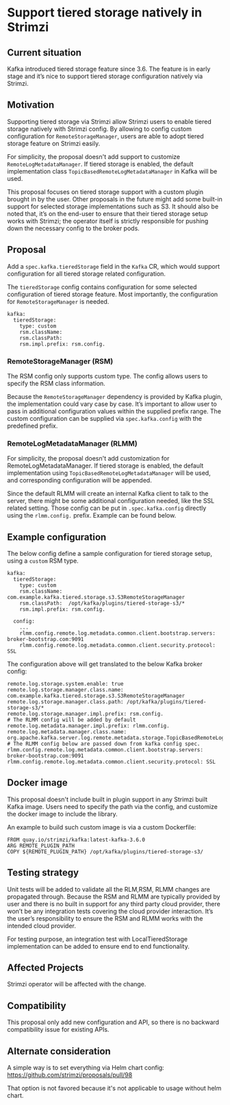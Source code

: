 #  Support tiered storage natively in Strimzi

## Current situation

Kafka introduced tiered storage feature since 3.6. The feature is in early stage and it’s nice to support tiered storage configuration natively via Strimzi.

## Motivation

Supporting tiered storage via Strimzi allow Strimzi users to enable tiered storage natively with Strimzi config. By allowing to config custom configuration for `RemoteStorageManager`, users are able to adopt tiered storage feature on Strimzi easily.

For simplicity, the proposal doesn't add support to customize `RemoteLogMetadataManager`. If tiered storage is enabled, the default implementation class `TopicBasedRemoteLogMetadataManager` in Kafka will be used.

This proposal focuses on tiered storage support with a custom plugin brought in by the user. Other proposals in the future might add some built-in support for selected storage implementations such as S3. It should also be noted that, it’s on the end-user to ensure that their tiered storage setup works with Strimzi; the operator itself is strictly responsible for pushing down the necessary config to the broker pods.

## Proposal

Add a `spec.kafka.tieredStorage` field in the `Kafka` CR, which would support configuration for all tiered storage related configuration.

The `tieredStorage` config contains configuration for some selected configuration of tiered storage feature. Most importantly, the configuration for `RemoteStorageManager` is needed.

```
kafka:
  tieredStorage:
    type: custom
    rsm.className:
    rsm.classPath:
    rsm.impl.prefix: rsm.config.
```

### RemoteStorageManager (RSM)

The RSM config only supports custom type. The config allows users to specify the RSM class information.

Because the `RemoteStorageManager` dependency is provided by Kafka plugin, the implementation could vary case by case. It’s important to allow user to pass in additional configuration values within the supplied prefix range. The custom configuration can be supplied via  `spec.kafka.config` with the predefined prefix.

### RemoteLogMetadataManager (RLMM)

For simplicity, the proposal doesn't add customization for RemoteLogMetadataManager. If tiered storage is enabled, the default implementation using `TopicBasedRemoteLogMetadataManager` will be used, and corresponding configuration will be appended. 

Since the default RLMM will create an internal Kafka client to talk to the server, there might be some additional configuration needed, like the SSL related setting. Those config can be put in `.spec.kafka.config` directly using the `rlmm.config.` prefix. Example can be found below.

## Example configuration

The below config define a sample configuration for tiered storage setup, using a `custom` RSM type.
```
kafka:
  tieredStorage:
    type: custom
    rsm.className: com.example.kafka.tiered.storage.s3.S3RemoteStorageManager
    rsm.classPath:  /opt/kafka/plugins/tiered-storage-s3/*
    rsm.impl.prefix: rsm.config.

  config:
    ...
    rlmm.config.remote.log.metadata.common.client.bootstrap.servers: broker-bootstrap.com:9091
    rlmm.config.remote.log.metadata.common.client.security.protocol: SSL
```

The configuration above will get translated to the below Kafka broker config:
```
remote.log.storage.system.enable: true
remote.log.storage.manager.class.name: com.example.kafka.tiered.storage.s3.S3RemoteStorageManager
remote.log.storage.manager.class.path: /opt/kafka/plugins/tiered-storage-s3/*
remote.log.storage.manager.impl.prefix: rsm.config.
# The RLMM config will be added by default
remote.log.metadata.manager.impl.prefix: rlmm.config.
remote.log.metadata.manager.class.name: org.apache.kafka.server.log.remote.metadata.storage.TopicBasedRemoteLogMetadataManager
# The RLMM config below are passed down from kafka config spec.
rlmm.config.remote.log.metadata.common.client.bootstrap.servers: broker-bootstrap.com:9091
rlmm.config.remote.log.metadata.common.client.security.protocol: SSL
```
## Docker image

This proposal doesn't include built in plugin support in any Strimzi built Kafka image. Users need to specify the path via the config, and customize the docker image to include the library.

An example to build such custom image is via a custom Dockerfile:

```
FROM quay.io/strimzi/kafka:latest-kafka-3.6.0
ARG REMOTE_PLUGIN_PATH
COPY ${REMOTE_PLUGIN_PATH} /opt/kafka/plugins/tiered-storage-s3/
```

## Testing strategy

Unit tests will be added to validate all the RLM,RSM, RLMM changes are propagated through.
Because the RSM and RLMM are typically provided by user and there is no built in support for any third party cloud provider, there won’t be any integration tests covering the cloud provider interaction. It’s the user’s responsibility to ensure the RSM and RLMM works with the intended cloud provider.

For testing purpose, an integration test with LocalTieredStorage implementation can be added to ensure end to end functionality.

## Affected Projects

Strimzi operator will be affected with the change.

## Compatibility

This proposal only add new configuration and API, so there is no backward compatibility issue for existing APIs.

## Alternate consideration

A simple way is to set everything via Helm chart config: https://github.com/strimzi/proposals/pull/98

That option is not favored because it's not applicable to usage without helm chart.

